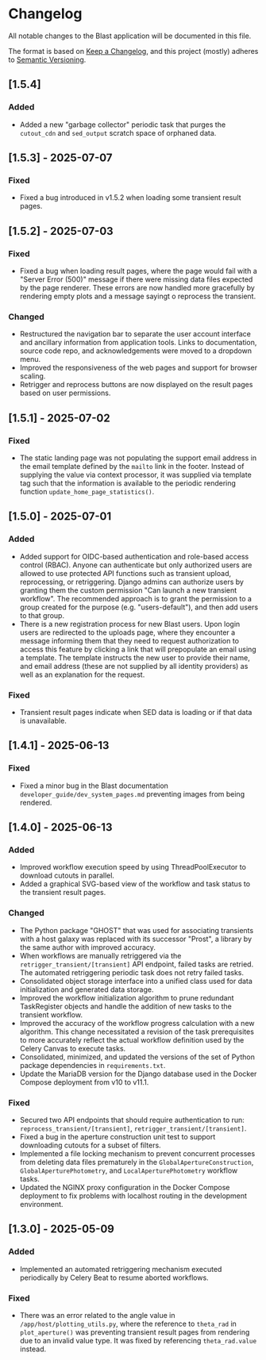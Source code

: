 # Changelog

All notable changes to the Blast application will be documented in this file.

The format is based on [Keep a Changelog](https://keepachangelog.com/en/1.1.0/),
and this project (mostly) adheres to [Semantic Versioning](https://semver.org/spec/v2.0.0.html).

## [1.5.4]

### Added

- Added a new "garbage collector" periodic task that purges the `cutout_cdn` and `sed_output` scratch space of orphaned data.

## [1.5.3] - 2025-07-07

### Fixed

- Fixed a bug introduced in v1.5.2 when loading some transient result pages.

## [1.5.2] - 2025-07-03

### Fixed

- Fixed a bug when loading result pages, where the page would fail with a "Server Error (500)" message if there were missing data files expected by the page renderer. These errors are now handled more gracefully by rendering empty plots and a message sayingt o reprocess the transient.

### Changed

- Restructured the navigation bar to separate the user account interface and ancillary information from application tools. Links to documentation, source code repo, and acknowledgements were moved to a dropdown menu.
- Improved the responsiveness of the web pages and support for browser scaling.
- Retrigger and reprocess buttons are now displayed on the result pages based on user permissions.

## [1.5.1] - 2025-07-02

### Fixed

- The static landing page was not populating the support email address in the email template defined by the `mailto` link in the footer. Instead of supplying the value via context processor, it was supplied via template tag such that the information is available to the periodic rendering function `update_home_page_statistics()`.

## [1.5.0] - 2025-07-01

### Added

- Added support for OIDC-based authentication and role-based access control (RBAC). Anyone can authenticate but only authorized users are allowed to use protected API functions such as transient upload, reprocessing, or retriggering. Django admins can authorize users by granting them the custom permission "Can launch a new transient workflow". The recommended approach is to grant the permission to a group created for the purpose (e.g. "users-default"), and then add users to that group.
- There is a new registration process for new Blast users. Upon login users are redirected to the uploads page, where they encounter a message informing them that they need to request authorization to access this feature by clicking a link that will prepopulate an email using a template. The template instructs the new user to provide their name, and email address (these are not supplied by all identity providers) as well as an explanation for the request.

### Fixed

- Transient result pages indicate when SED data is loading or if that data is unavailable.

## [1.4.1] - 2025-06-13

### Fixed

- Fixed a minor bug in the Blast documentation `developer_guide/dev_system_pages.md` preventing images from being rendered.

## [1.4.0] - 2025-06-13

### Added

- Improved workflow execution speed by using ThreadPoolExecutor to download cutouts in parallel.
- Added a graphical SVG-based view of the workflow and task status to the transient result pages.

### Changed

- The Python package "GHOST" that was used for associating transients with a host galaxy was replaced with its successor "Prost", a library by the same author with improved accuracy.
- When workflows are manually retriggered via the `retrigger_transient/[transient]` API endpoint, failed tasks are retried. The automated retriggering periodic task does not retry failed tasks.
- Consolidated object storage interface into a unified class used for data initialization and generated data storage.
- Improved the workflow initialization algorithm to prune redundant TaskRegister objects and handle the addition of new tasks to the transient workflow.
- Improved the accuracy of the workflow progress calculation with a new algorithm. This change necessitated a revision of the task prerequisites to more accurately reflect the actual workflow definition used by the Celery Canvas to execute tasks.
- Consolidated, minimized, and updated the versions of the set of Python package dependencies in `requirements.txt`.
- Update the MariaDB version for the Django database used in the Docker Compose deployment from v10 to v11.1.

### Fixed

- Secured two API endpoints that should require authentication to run:  `reprocess_transient/[transient]`, `retrigger_transient/[transient]`.
- Fixed a bug in the aperture construction unit test to support downloading cutouts for a subset of filters.
- Implemented a file locking mechanism to prevent concurrent processes from deleting data files prematurely in the `GlobalApertureConstruction`, `GlobalAperturePhotometry`, and `LocalAperturePhotometry` workflow tasks.
- Updated the NGINX proxy configuration in the Docker Compose deployment to fix problems with localhost routing in the development environment.

## [1.3.0] - 2025-05-09

### Added

- Implemented an automated retriggering mechanism executed periodically by Celery Beat to resume aborted workflows.

### Fixed

- There was an error related to the angle value in `/app/host/plotting_utils.py`, where the reference to `theta_rad` in `plot_aperture()` was preventing transient result pages from rendering due to an invalid value type. It was fixed by referencing `theta_rad.value` instead.

